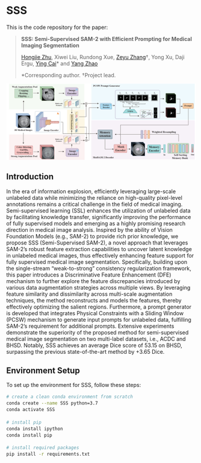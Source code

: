 # SSS
This is the code repository for the paper:

> **SSS: Semi-Supervised SAM-2 with Efficient Prompting for Medical Imaging Segmentation**
> 
>[Hongjie Zhu](https://github.com/Potato2187/), Xiwei Liu, Rundong Xue, [Zeyu Zhang](https://steve-zeyu-zhang.github.io/)†, Yong Xu, Daji Ergu, [Ying Cai](https://ieeexplore.ieee.org/author/37087137422)* and [Yang Zhao](https://yangyangkiki.github.io/)
>
>*Corresponding author. †Project lead.
>

![项目相关的描述](image.png)

## Introduction
In the era of information explosion, efficiently leveraging large-scale unlabeled data while minimizing the reliance on high-quality pixel-level annotations remains a critical challenge in the field of medical imaging. Semi-supervised learning (SSL) enhances the utilization of unlabeled data by facilitating knowledge transfer, significantly improving the performance of fully supervised models and emerging as a highly promising research direction in medical image analysis. Inspired by the ability of Vision Foundation Models (e.g., SAM-2) to provide rich prior knowledge, we propose SSS (Semi-Supervised SAM-2), a novel approach that leverages SAM-2’s robust feature extraction capabilities to uncover latent knowledge in unlabeled medical images, thus effectively enhancing feature support for fully supervised medical image segmentation. Specifically, building upon the single-stream “weak-to-strong” consistency regularization framework, this paper introduces a Discriminative Feature Enhancement (DFE) mechanism to further explore the feature discrepancies introduced by various data augmentation strategies across multiple views. By leveraging feature similarity and dissimilarity across multi-scale augmentation techniques, the method reconstructs and models the features, thereby effectively optimizing the salient regions. Furthermore, a prompt generator is developed that integrates Physical Constraints with a Sliding Window (PCSW) mechanism to generate input prompts for unlabeled data, fulfilling SAM-2’s requirement for additional prompts. Extensive experiments demonstrate the superiority of the proposed method for semi-supervised medical image segmentation on two multi-label datasets, i.e., ACDC and BHSD. Notably, SSS achieves an average Dice score of 53.15 on BHSD, surpassing the previous state-of-the-art method by +3.65 Dice.

## Environment Setup

To set up the environment for SSS, follow these steps:

```sh
# create a clean conda environment from scratch
conda create --name SSS python=3.7
conda activate SSS

# install pip
conda install ipython
conda install pip

# install required packages
pip install -r requirements.txt
```
